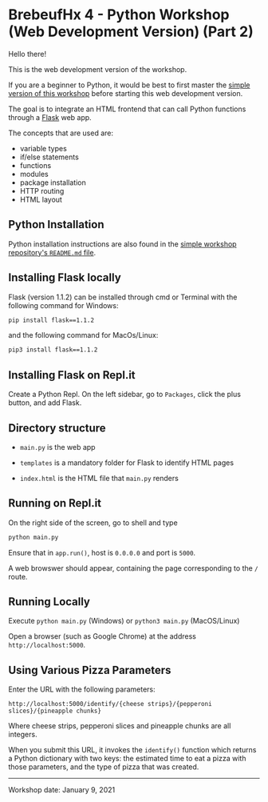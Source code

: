 # BrebeufHx 4 - Python Workshop (Web Development Version) (Part 2)

Hello there!

This is the web development version of the workshop.

If you are a beginner to Python, it would be best to first master the [simple version
of this workshop](https://github.com/TheFloatingString/bhx-4-python-simple) before
starting this web development version.

The goal is to integrate an HTML frontend that can call Python functions through a 
[Flask](https://flask.palletsprojects.com/en/1.1.x/) web app.

The concepts that are used are:
- variable types
- if/else statements
- functions
- modules 
- package installation
- HTTP routing
- HTML layout

## Python Installation

Python installation instructions are also found in 
the [simple workshop repository's `README.md` file](https://github.com/TheFloatingString/bhx-4-python-simple).

## Installing Flask locally

Flask (version 1.1.2) can be installed through cmd or Terminal with the following command for Windows:

```bash
pip install flask==1.1.2
```

and the following command for MacOs/Linux:

```bash
pip3 install flask==1.1.2
```

## Installing Flask on Repl.it

Create a Python Repl. On the left sidebar, go to `Packages`, click the plus button, and add Flask.

## Directory structure

- `main.py` is the web app 

- `templates` is a mandatory folder for Flask to identify HTML pages

- `index.html` is the HTML file that `main.py` renders

## Running on Repl.it

On the right side of the screen, go to shell and type

```bash
python main.py
```

Ensure that in `app.run()`, host is `0.0.0.0` and port is `5000`.

A web browswer should appear, containing the page corresponding to the `/` route.

## Running Locally

Execute `python main.py` (Windows) or `python3 main.py` (MacOS/Linux)

Open a browser (such as Google Chrome) at the address `http://localhost:5000`.

## Using Various Pizza Parameters

Enter the URL with the following parameters:

```http://localhost:5000/identify/{cheese strips}/{pepperoni slices}/{pineapple chunks}```

Where cheese strips, pepperoni slices and pineapple chunks are all integers.

When you submit this URL, it invokes the `identify()` function which returns a Python dictionary 
with two keys: the estimated time to eat a pizza with those parameters, and 
the type of pizza that was created.

---
Workshop date: January 9, 2021
